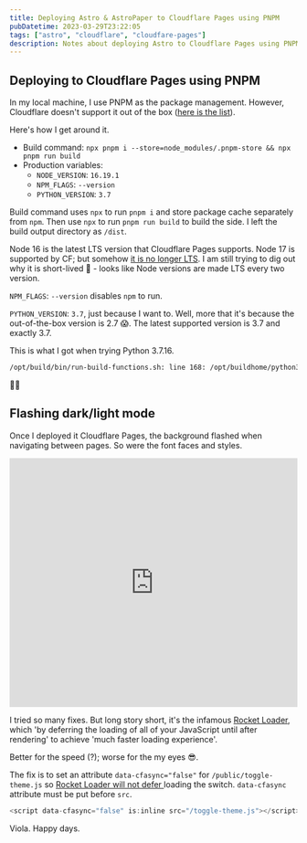 ```yaml
---
title: Deploying Astro & AstroPaper to Cloudflare Pages using PNPM
pubDatetime: 2023-03-29T23:22:05
tags: ["astro", "cloudflare", "cloudfare-pages"]
description: Notes about deploying Astro to Cloudflare Pages using PNPM and fixing AstroPaper background flashing when loading pages due to Rocket Loader
---
```


## Deploying to Cloudflare Pages using PNPM

In my local machine, I use PNPM as the package management. However, Cloudflare doesn't support it out of the box ([here is the list](https://developers.cloudflare.com/pages/platform/build-configuration/#language-support-and-tools)).

Here's how I get around it.

- Build command: `npx pnpm i --store=node_modules/.pnpm-store && npx pnpm run build`
- Production variables:
  - `NODE_VERSION`: `16.19.1`
  - `NPM_FLAGS`: `--version`
  - `PYTHON_VERSION`: `3.7`

Build command uses `npx` to run `pnpm i` and store package cache separately from `npm`. Then use `npx` to run `pnpm run build` to build the side. I left the build output directory as `/dist`.

Node 16 is the latest LTS version that Cloudflare Pages supports. Node 17 is supported by CF; but somehow [it is no longer LTS](https://nodejs.org/en/download/releases). I am still trying to dig out why it is short-lived 🤣 - looks like Node versions are made LTS every two version.

`NPM_FLAGS`: `--version` disables `npm` to run.

`PYTHON_VERSION`: `3.7`, just because I want to. Well, more that it's because the out-of-the-box version is 2.7 😱. The latest supported version is 3.7 and exactly 3.7.

This is what I got when trying Python 3.7.16.

```bash
/opt/build/bin/run-build-functions.sh: line 168: /opt/buildhome/python3.7.16/bin/activate: No such file or directory
```

🤦‍♂️

## Flashing dark/light mode

Once I deployed it Cloudflare Pages, the background flashed when navigating between pages. So were the font faces and styles.

<div style="position: relative; padding-bottom: 86.53846153846155%; height: 0;"><iframe src="https://www.loom.com/embed/7de818d8091c4ff48a18d563dc89ff0b" frameborder="0" webkitallowfullscreen mozallowfullscreen allowfullscreen style="position: absolute; top: 0; left: 0; width: 100%; height: 100%;"></iframe></div>

I tried so many fixes. But long story short, it's the infamous [Rocket Loader](https://developers.cloudflare.com/fundamentals/speed/rocket-loader/), which 'by deferring the loading of all of your JavaScript until after rendering' to achieve 'much faster loading experience'.

Better for the speed (?); worse for the my eyes 😎.

The fix is to set an attribute `data-cfasync="false"` for `/public/toggle-theme.js` so [Rocket Loader will not defer ](https://developers.cloudflare.com/fundamentals/speed/rocket-loader/ignore-javascripts/) loading the switch. `data-cfasync` attribute must be put before `src`.

```js
<script data-cfasync="false" is:inline src="/toggle-theme.js"></script>
```

Viola. Happy days.
